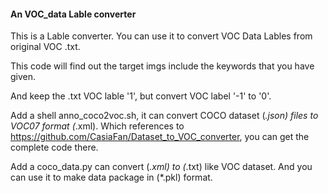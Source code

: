 #### An VOC_data Lable converter
This is a Lable converter. You can use it to convert VOC Data Lables from original VOC .txt. 

This code will find out the target imgs include the keywords that you have given.

And keep the .txt VOC lable '1', but convert VOC label '-1' to '0'.

Add a shell anno_coco2voc.sh, it can convert COCO dataset (*.json) files to VOC07 format (*.xml). Which references to https://github.com/CasiaFan/Dataset_to_VOC_converter, you can get the complete code there. 

Add a coco_data.py can convert (*.xml) to (*.txt) like VOC dataset. And you can use it to make data package in (*.pkl) format.
